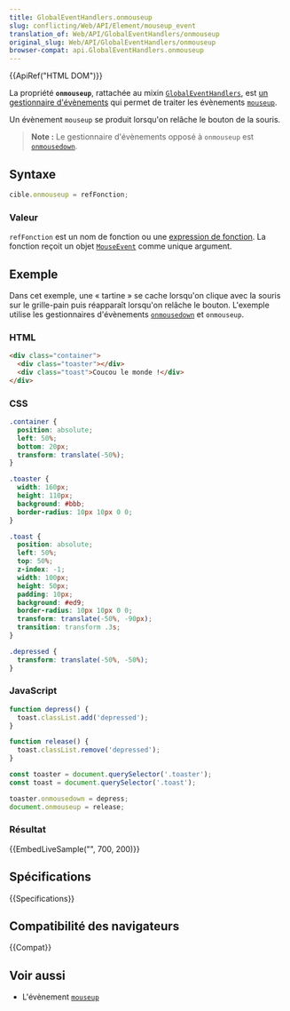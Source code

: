 ```yaml
---
title: GlobalEventHandlers.onmouseup
slug: conflicting/Web/API/Element/mouseup_event
translation_of: Web/API/GlobalEventHandlers/onmouseup
original_slug: Web/API/GlobalEventHandlers/onmouseup
browser-compat: api.GlobalEventHandlers.onmouseup
---
```

{{ApiRef("HTML DOM")}}

La propriété **`onmouseup`**, rattachée au mixin [`GlobalEventHandlers`](/fr/docs/Web/API/GlobalEventHandlers), est [un gestionnaire d'évènements](/fr/docs/Web/Events/Event_handlers) qui permet de traiter les évènements [`mouseup`](/fr/docs/Web/API/Element/mouseup_event).

Un évènement `mouseup` se produit lorsqu'on relâche le bouton de la souris.

> **Note :** Le gestionnaire d'évènements opposé à `onmouseup` est [`onmousedown`](/fr/docs/Web/API/GlobalEventHandlers/onmousedown).

## Syntaxe

```js
cible.onmouseup = refFonction;
```

### Valeur

`refFonction` est un nom de fonction ou une [expression de fonction](/fr/docs/Web/JavaScript/Reference/Operators/function). La fonction reçoit un objet [`MouseEvent`](/fr/docs/Web/API/MouseEvent) comme unique argument.

## Exemple

Dans cet exemple, une «&nbsp;tartine&nbsp;» se cache lorsqu'on clique avec la souris sur le grille-pain puis réapparaît lorsqu'on relâche le bouton. L'exemple utilise les gestionnaires d'évènements [`onmousedown`](/fr/docs/Web/API/GlobalEventHandlers/onmousedown) et `onmouseup`.

### HTML

```html
<div class="container">
  <div class="toaster"></div>
  <div class="toast">Coucou le monde !</div>
</div>
```

### CSS

```css
.container {
  position: absolute;
  left: 50%;
  bottom: 20px;
  transform: translate(-50%);
}

.toaster {
  width: 160px;
  height: 110px;
  background: #bbb;
  border-radius: 10px 10px 0 0;
}

.toast {
  position: absolute;
  left: 50%;
  top: 50%;
  z-index: -1;
  width: 100px;
  height: 50px;
  padding: 10px;
  background: #ed9;
  border-radius: 10px 10px 0 0;
  transform: translate(-50%, -90px);
  transition: transform .3s;
}

.depressed {
  transform: translate(-50%, -50%);
}
```

### JavaScript

```js
function depress() {
  toast.classList.add('depressed');
}

function release() {
  toast.classList.remove('depressed');
}

const toaster = document.querySelector('.toaster');
const toast = document.querySelector('.toast');

toaster.onmousedown = depress;
document.onmouseup = release;
```

### Résultat

{{EmbedLiveSample("", 700, 200)}}

## Spécifications

{{Specifications}}

## Compatibilité des navigateurs

{{Compat}}

## Voir aussi

- L'évènement [`mouseup`](/fr/docs/Web/API/Element/mouseup_event)

